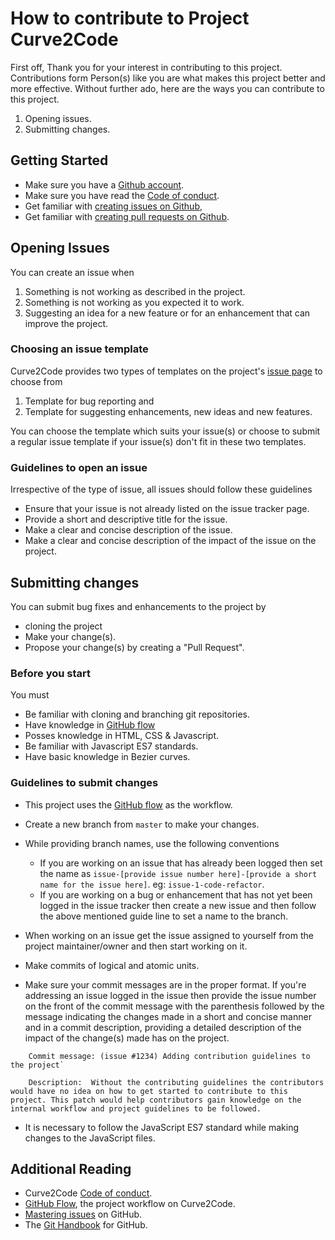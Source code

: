 # How to contribute to Project Curve2Code

First off, Thank you for your interest in contributing to this project. Contributions form Person(s) like you are what makes this project better and more effective. Without further ado, here are the ways you can contribute to this project.

1. Opening issues.
2. Submitting changes.

## Getting Started

* Make sure you have a [Github account](https://github.com/signup/free).
* Make sure you have read the [Code of conduct](https://github.com/svijaykoushik/curve2code/blob/master/CODE_OF_CONDUCT.md).
* Get familiar with [creating issues on Github](https://help.github.com/articles/creating-an-issue/),
* Get familiar with [creating pull requests on Github](https://help.github.com/articles/creating-a-pull-request/).

## Opening Issues

You can create an issue when

1. Something is not working as described in the project.
2. Something is not working as you expected it to work.
3. Suggesting an idea for a new feature or for an enhancement that can improve the project.

### Choosing an issue template

Curve2Code provides two types of templates on the project's [issue page](https://github.com/svijaykoushik/curve2code/issues) to choose from

1. Template for bug reporting and
2. Template for suggesting enhancements, new ideas and new features.

You can choose the template which suits your issue(s) or choose to submit a regular issue template if your issue(s) don't fit in these two templates.

### Guidelines to open an issue

Irrespective of the type of issue, all issues should follow these guidelines

* Ensure that your issue is not already listed on the issue tracker page.
* Provide a short and descriptive title for the issue.
* Make a clear and concise description of the issue.
* Make a clear and concise description of the impact of the issue on the project.

## Submitting changes

You can submit bug fixes and enhancements to the project by

* cloning the project
* Make your change(s).
* Propose your change(s) by creating a "Pull Request".

### Before you start

You must

* Be familiar with cloning and branching git repositories.
* Have knowledge in [GitHub flow](https://guides.github.com/introduction/flow/)
* Posses knowledge in HTML, CSS & Javascript.
* Be familiar with Javascript ES7 standards.
* Have basic knowledge in Bezier curves.

### Guidelines to submit changes

* This project uses the [GitHub flow](https://guides.github.com/introduction/flow/) as the workflow.
* Create a new branch from `master` to make your changes.
* While providing branch names, use the following conventions
  * If you are working on an issue that has already been logged then set the name as `issue-[provide issue number here]-[provide a short name for the issue here]`. eg: `issue-1-code-refactor`.
  * If you are working on a bug or enhancement that has not yet been logged in the issue tracker then create a new issue and then follow the above mentioned guide line to set a name to the branch.

* When working on an issue get the issue assigned to yourself from the project maintainer/owner and then start working on it.
* Make commits of logical and atomic units.
* Make sure your commit messages are in the proper format. If you're addressing an issue logged in the issue then provide the issue number on the front of the commit message with the parenthesis followed by the message indicating the changes made in a short and concise manner and in a commit description, providing a detailed description of the impact of the change(s) made has on the project.

```
    Commit message: (issue #1234) Adding contribution guidelines to the project`

    Description:  Without the contributing guidelines the contributors would have no idea on how to get started to contribute to this project. This patch would help contributors gain knowledge on the internal workflow and project guidelines to be followed.
```

* It is necessary to follow the JavaScript ES7 standard while making changes to the JavaScript files.

## Additional Reading

* Curve2Code [Code of conduct](https://github.com/svijaykoushik/curve2code/blob/master/CODE_OF_CONDUCT.md).
* [GitHub Flow](https://guides.github.com/introduction/flow/), the project workflow on Curve2Code.
* [Mastering issues](https://guides.github.com/features/issues/) on GitHub.
* The [Git Handbook](https://guides.github.com/introduction/git-handbook/) for GitHub.